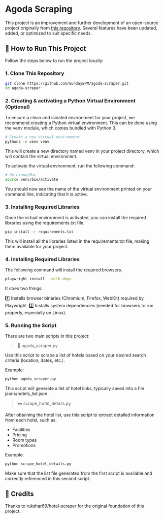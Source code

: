 # Agoda Scraping

This project is an improvement and further development of an open-source project originally from [this repository](https://github.com/rukshar69/hotel-scraper). Several features have been updated, added, or optimized to suit specific needs.


## 🚀 How to Run This Project

Follow the steps below to run the project locally:

### 1. Clone This Repository

```bash
git clone https://github.com/SundayBPM/agoda-scraper.git
cd agoda-scraper
```
### 2. Creating & activating a Python Virtual Environment (Optional)
To ensure a clean and isolated environment for your project, we recommend creating a Python virtual environment. This can be done using the venv module, which comes bundled with Python 3.

```bash
# Create a new virtual environment
python3 -m venv venv
```
This will create a new directory named venv in your project directory, which will contain the virtual environment.

To activate the virtual environment, run the following command:
```bash
# On Linux/Mac
source venv/bin/activate
```
You should now see the name of the virtual environment printed on your command line, indicating that it is active.

### 3. Installing Required Libraries
Once the virtual environment is activated, you can install the required libraries using the requirements.txt file.
```bash
pip install -r requirements.txt
```
This will install all the libraries listed in the requirements.txt file, making them available for your project.

### 4. Installing Required Libraries
The following command will install the required browsers.

```bash
playwright install --with-deps
```
It does two things:

1️⃣ Installs browser binaries (Chromium, Firefox, WebKit) required by Playwright.
2️⃣ Installs system dependencies (needed for browsers to run properly, especially on Linux).

### 5. Running the Script
There are two main scripts in this project:
> 🏨 agoda_scraper.py

Use this script to scrape a list of hotels based on your desired search criteria (location, dates, etc.).

Example:
```bash
python agoda_scraper.py
```
This script will generate a list of hotel links, typically saved into a file jsons/hotels_list.json.


> 🛏️ scrape_hotel_details.py

After obtaining the hotel list, use this script to extract detailed information from each hotel, such as:

* Facilities
* Pricing
* Room types
* Promotions

Example:
```bash
python scrape_hotel_details.py
```
Make sure that the list file generated from the first script is available and correctly referenced in this second script.

## 🤝 Credits
Thanks to rukshar69/hotel-scraper for the original foundation of this project.